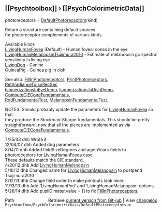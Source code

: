 ## [[Psychtoolbox]] &#8250; [[PsychColorimetricData]]

photoreceptors = [DefaultPhotoreceptors](DefaultPhotoreceptors)(kind)  
  
Return a structure containing default sources   
for photoreceptor complements of various kinds.  
  
Available kinds  
  [LivingHumanFovea](LivingHumanFovea) (Default) - Human foveal cones in the eye  
  [LivingHumanMelanopsinTsujimura2010](LivingHumanMelanopsinTsujimura2010) - Estimate of melanopsin gc spectral sensitivity in living eye  
  [LivingDog](LivingDog) - Canine  
  [GuineaPig](GuineaPig) - Guinea pig in dish  
  
See also:  [FillInPhotoreceptors](FillInPhotoreceptors), [PrintPhotoreceptors](PrintPhotoreceptors), [RetIrradianceToIsoRecSec](RetIrradianceToIsoRecSec)  
 [IsomerizationsInEyeDemo](IsomerizationsInEyeDemo), [IsomerizationsInDishDemo](IsomerizationsInDishDemo), [ComputeCIEConeFundamentals](ComputeCIEConeFundamentals),  
 [RodFundamentalTest](RodFundamentalTest), [MelanopsinFundamentalTest](MelanopsinFundamentalTest).  
  
NOTES: Should probably update the parameters for [LivingHumanFovea](LivingHumanFovea) so that  
they produce the Stockman-Sharpe fundamentals.  This should be pretty  
straightforward, now that all the pieces are implemented as via [ComputeCIEConeFundamentals](ComputeCIEConeFundamentals).   
  
7/25/03  dhb  Wrote it.  
12/04/07 dhb  Added dog parameters  
8/14/11  dhb  Added fieldSizeDegrees and ageInYears fields to photoreceptors for [LivingHumanFovea](LivingHumanFovea) case.  
              These defaults match the CIE standard.  
4/20/12  dhb  Add [LivingHumanMelanopsin](LivingHumanMelanopsin)  
5/10/12  dhb  Changed name for [LivingHumanMelanopsin](LivingHumanMelanopsin) to postpend Tsujimura2010  
8/12/13  dhb  Change field order to make printouts look nicer.  
11/13/13 dhb  Add 'LivingHumanRod' and 'LivingHumanMelanopsin' options.  
5/26/14  dhb  Add pupilDimater.value = [] to fix [FillInPhotoreceptors](FillInPhotoreceptors).  




<div class="code_header" style="text-align:right;">
  <span style="float:left;">Path&nbsp;&nbsp;</span> <span class="counter">Retrieve <a href=
  "https://raw.github.com/Psychtoolbox-3/Psychtoolbox-3/beta/Psychtoolbox/PsychColorimetricData/DefaultPhotoreceptors.m">current version from GitHub</a> | View <a href=
  "https://github.com/Psychtoolbox-3/Psychtoolbox-3/commits/beta/Psychtoolbox/PsychColorimetricData/DefaultPhotoreceptors.m">changelog</a></span>
</div>
<div class="code">
  <code>Psychtoolbox/PsychColorimetricData/DefaultPhotoreceptors.m</code>
</div>

